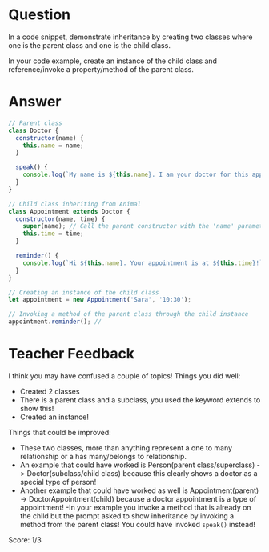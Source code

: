 # Question
In a code snippet, demonstrate inheritance by creating two classes where one is the parent class and one is the child class.

In your code example, create an instance of the child class and reference/invoke a property/method of the parent class.

# Answer
```js
// Parent class
class Doctor {
  constructor(name) {
    this.name = name;
  }

  speak() {
    console.log(`My name is ${this.name}. I am your doctor for this appointment.`);
  }
}

// Child class inheriting from Animal
class Appointment extends Doctor {
  constructor(name, time) {
    super(name); // Call the parent constructor with the 'name' parameter
    this.time = time;
  }

  reminder() {
    console.log(`Hi ${this.name}. Your appointment is at ${this.time}!`);
  }
}

// Creating an instance of the child class
let appointment = new Appointment('Sara', '10:30');

// Invoking a method of the parent class through the child instance
appointment.reminder(); // 

```

# Teacher Feedback

I think you may have confused a couple of topics! 
Things you did well: 
- Created 2 classes
- There is a parent class and a subclass, you used the keyword extends to show this!
- Created an instance!

Things that could be improved: 
- These two classes, more than anything represent a one to many relationship or a has many/belongs to relationship.
- An example that could have worked is Person(parent class/superclass) -> Doctor(subclass/child class) because this clearly shows a doctor as a special type of person!
- Another example that could have worked as well is Appointment(parent) -> DoctorAppointment(child) because a doctor appointment is a type of appointment!
-In your example you invoke a method that is already on the child but the prompt asked to show inheritance by invoking a method from the parent class! You could have invoked `speak()` instead!

Score: 1/3
